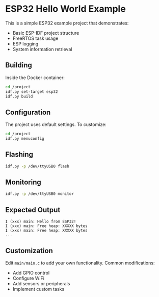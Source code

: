 # ESP32 Hello World Example

This is a simple ESP32 example project that demonstrates:
- Basic ESP-IDF project structure
- FreeRTOS task usage
- ESP logging
- System information retrieval

## Building

Inside the Docker container:

```bash
cd /project
idf.py set-target esp32
idf.py build
```

## Configuration

The project uses default settings. To customize:

```bash
cd /project
idf.py menuconfig
```

## Flashing

```bash
idf.py -p /dev/ttyUSB0 flash
```

## Monitoring

```bash
idf.py -p /dev/ttyUSB0 monitor
```

## Expected Output

```
I (xxx) main: Hello from ESP32!
I (xxx) main: Free heap: XXXXX bytes
I (xxx) main: Free heap: XXXXX bytes
...
```

## Customization

Edit `main/main.c` to add your own functionality. Common modifications:
- Add GPIO control
- Configure WiFi
- Add sensors or peripherals
- Implement custom tasks
